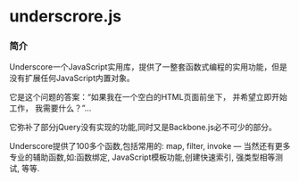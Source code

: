underscrore.js
==============

### 简介

Underscore一个JavaScript实用库，提供了一整套函数式编程的实用功能，但是没有扩展任何JavaScript内置对象。

它是这个问题的答案：“如果我在一个空白的HTML页面前坐下， 并希望立即开始工作， 我需要什么？”...

它弥补了部分jQuery没有实现的功能,同时又是Backbone.js必不可少的部分。

Underscore提供了100多个函数,包括常用的: map, filter, invoke — 当然还有更多专业的辅助函数,如:函数绑定, JavaScript模板功能,创建快速索引, 强类型相等测试, 等等.
